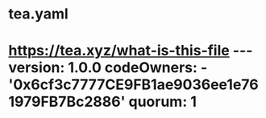 # tea.yaml
# https://tea.xyz/what-is-this-file --- version: 1.0.0 codeOwners:   - '0x6cf3c7777CE9FB1ae9036ee1e761979FB7Bc2886' quorum: 1

